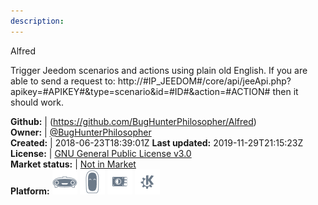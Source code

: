```yaml
---
description: 
---
```

Alfred

Trigger Jeedom scenarios and actions using plain old English. If you are able to send a request to:
http://#IP_JEEDOM#/core/api/jeeApi.php?apikey=#APIKEY#&type=scenario&id=#ID#&action=#ACTION# then it should work.

**Github:** | (https://github.com/BugHunterPhilosopher/Alfred)  
**Owner:** | [@BugHunterPhilosopher](https://github.com/BugHunterPhilosopher)  
**Created:** | 2018-06-23T18:39:01Z  **Last updated:** 2019-11-29T21:15:23Z  
**License:** | [GNU General Public License v3.0](https://api.github.com/licenses/gpl-3.0)  
**Market status:** | [Not in Market](https://market.mycroft.ai/skill/)  
**Platform:**   ![](.gitbook/assets/mark-1-icon.png)  ![](.gitbook/assets/mark-2-icon.png)  ![](.gitbook/assets/picroft-icon.png)  ![](.gitbook/assets/kde.png)   
